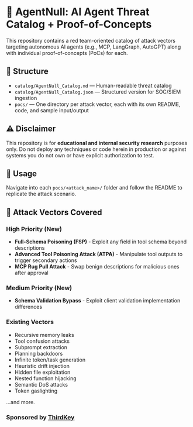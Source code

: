 # 🧠 AgentNull: AI Agent Threat Catalog + Proof-of-Concepts

This repository contains a red team-oriented catalog of attack vectors targeting autonomous AI agents (e.g., MCP, LangGraph, AutoGPT) along with individual proof-of-concepts (PoCs) for each.

## 📘 Structure

- `catalog/AgentNull_Catalog.md` — Human-readable threat catalog
- `catalog/AgentNull_Catalog.json` — Structured version for SOC/SIEM ingestion
- `pocs/` — One directory per attack vector, each with its own README, code, and sample input/output

## ⚠️ Disclaimer

This repository is for **educational and internal security research** purposes only. Do not deploy any techniques or code herein in production or against systems you do not own or have explicit authorization to test.

## 🔧 Usage

Navigate into each `pocs/<attack_name>/` folder and follow the README to replicate the attack scenario.

## 🧩 Attack Vectors Covered

### High Priority (New)
- **Full-Schema Poisoning (FSP)** - Exploit any field in tool schema beyond descriptions
- **Advanced Tool Poisoning Attack (ATPA)** - Manipulate tool outputs to trigger secondary actions
- **MCP Rug Pull Attack** - Swap benign descriptions for malicious ones after approval

### Medium Priority (New)
- **Schema Validation Bypass** - Exploit client validation implementation differences

### Existing Vectors
- Recursive memory leaks
- Tool confusion attacks
- Subprompt extraction
- Planning backdoors
- Infinite token/task generation
- Heuristic drift injection
- Hidden file exploitation
- Nested function hijacking
- Semantic DoS attacks
- Token gaslighting

...and more.

### Sponsored by [ThirdKey](https://thirdkey.ai)
